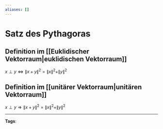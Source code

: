 ```yaml
---
aliases: []
---
```


# Satz des Pythagoras

## Definition im [[Euklidischer Vektorraum|euklidischen Vektorraum]]

$x \perp y \Leftrightarrow \|x+y\|^{2}=\|x\|^{2}+\|y\|^{2}$

## Definition im [[unitärer Vektorraum|unitären Vektorraum]]

$x \perp y \Rightarrow \|x+y\|^{2}=\|x\|^{2}+\|y\|^{2}$

---

**Tags**:
